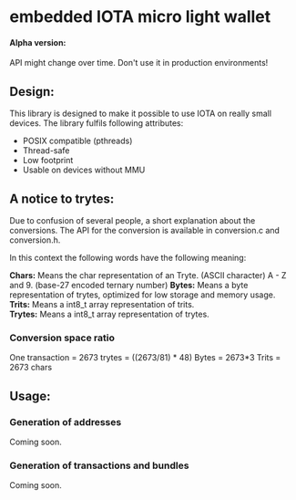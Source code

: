 # embedded IOTA micro light wallet 

#### Alpha version: 
API might change over time. Don't use it in production environments!

## Design:

This library is designed to make it possible to use IOTA on really small devices.
The library fulfils following attributes:

- POSIX compatible (pthreads)
- Thread-safe
- Low footprint
- Usable on devices without MMU


## A notice to trytes:

Due to confusion of several people, a short explanation about the conversions.
The API for the conversion is available in conversion.c and conversion.h.

In this context the following words have the following meaning:

**Chars:** Means the char representation of an Tryte. (ASCII character) A - Z and 9.  (base-27 encoded ternary number)
**Bytes:** Means a byte representation of trytes, optimized for low storage and memory usage.  
**Trits:** Means a int8_t array representation of trits.   
**Trytes:** Means a int8_t array representation of trytes.

### Conversion space ratio

One transaction = 2673 trytes = ((2673/81) * 48) Bytes = 2673*3 Trits = 2673 chars

## Usage:
### Generation of addresses
Coming soon.

### Generation of transactions and bundles
Coming soon.




